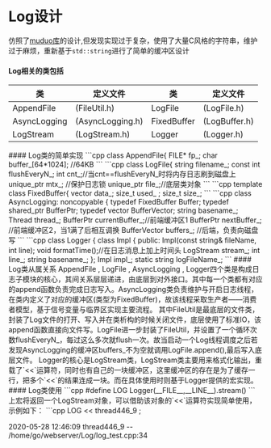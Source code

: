 <!--
 * @Autor: taobo
 * @Date: 2020-05-28 15:14:39
 * @LastEditTime: 2020-05-29 22:58:45
 * @Description: file content
--> 
# Log设计
仿照了[muduo库](https://github.com/chenshuo/muduo)的设计,但发现实现过于复杂，使用了大量C风格的字符串，维护过于麻烦，重新基于`std::string`进行了简单的缓冲区设计  
#### Log相关的类包括
<font color=red>

类|定义文件|类|定义文件
--|--|--|---
AppendFile |(FileUtil.h)|LogFile| (LogFile.h)
AsyncLogging| (AsyncLogging.h)|FixedBuffer| (LogBuffer.h)
LogStream |(LogStream.h)|Logger| (Logger.h)

</font>
#### Log类的简单实现
```cpp
class AppendFile{
    FILE* fp_;
    char buffer_[64*1024];  //64KB
```
```cpp
class LogFile{
    string filename_;
    const int flushEveryN_;
    int cnt_;//当cnt==flushEveryN_时将内存日志刷到磁盘上
    unique_ptr<mutex> mtx_; //保护日志锁
    unique_ptr<AppendFile> file_;//底层类对象
```
```cpp
template<int Size>
class FixedBuffer{
    vector<string> data_;
    size_t used_ ;
    size_t size_;
```
```cpp
class AsyncLogging: noncopyable
{
    typedef FixedBuffer<b_BufferSize> Buffer;
    typedef shared_ptr<Buffer> BufferPtr;
    typedef vector<BufferPtr> BufferVector;
    string basename_;
    Thread thread_; 
    BufferPtr currentBuffer_;//前端缓冲区1
    BufferPtr nextBuffer_;  //前端缓冲区2，当1满了后相互调换
    BufferVector buffers_;  //后端，负责向磁盘写
```
```cpp
class Logger
{
    class Impl
    {
    public:
        Impl(const string& fileName, int line);
        void formatTime();//在日志消息上加上时间头
        LogStream stream_;
        int line_;
        string basename_;
    };
    Impl impl_;
    static string logFileName_;
```
#### Log类从属关系
AppendFile , LogFile , AsyncLogging , Logger四个类是构成日志子模块的核心，其间关系层层递进，由底层到对外接口。其中每一个类都有对应的append函数负责完成日志写入。AsyncLogging类负责维护与开启日志线程，在类内定义了对应的缓冲区(类型为FixedBuffer)，故该线程采取生产者——消费者模型，基于信号变量与临界区实现主要流程。  
其中FileUtil是最底层的文件类，封装了Log文件的打开、写入并在类析构的时候关闭文件，底层使用了标准IO，该append函数直接向文件写。LogFile进一步封装了FileUtil，并设置了一个循环次数flushEveryN_，每过这么多次就flush一次。故当启动一个Log线程调度之后若发现AsyncLogging的缓冲区buffers_不为空就调用LogFile.append(),最后写入底层文件。  
Logger的核心是LogStream类，LogStream类主要用来格式化输出，重载了`<<`运算符，同时也有自己的一块缓冲区，这里缓冲区的存在是为了缓存一行，把多个`<<`的结果连成一块。而在具体使用时则基于Logger提供的宏实现。
#### Log类使用
```cpp
#define LOG Logger(__FILE__,__LINE__).stream()
```
上宏将返回一个LogStream对象，可以借助该对象的`<<`运算符实现简单使用，示例如下：
```cpp
LOG << thread446_9 ;

2020-05-28 12:46:09
thread446_9 -- /home/go/webserver/Log/log_test.cpp:34
```
